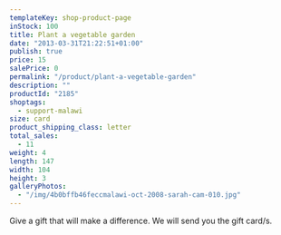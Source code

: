 ```yaml
---
templateKey: shop-product-page
inStock: 100
title: Plant a vegetable garden
date: "2013-03-31T21:22:51+01:00"
publish: true
price: 15
salePrice: 0
permalink: "/product/plant-a-vegetable-garden"
description: ""
productId: "2185"
shoptags:
  - support-malawi
size: card
product_shipping_class: letter
total_sales:
  - 11
weight: 4
length: 147
width: 104
height: 3
galleryPhotos:
  - "/img/4b0bffb46feccmalawi-oct-2008-sarah-cam-010.jpg"
---
```


Give a gift that will make a difference. We will send you the gift card/s.
